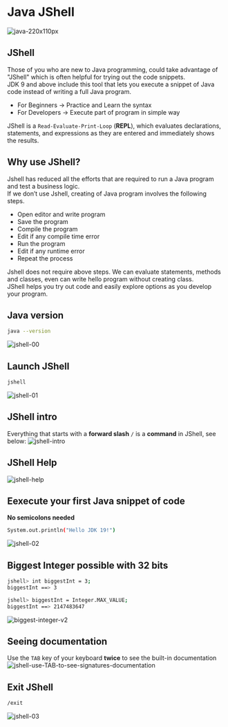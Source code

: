 # Java JShell
![java-220x110px](https://github.com/danielurra/java-jshell/assets/51704179/34ad2576-5bfb-4b95-96e4-3675e4723886)

## JShell
Those of you who are new to Java programming, could take advantage of "JShell" which is often helpful for trying out the code snippets.<br>
JDK 9 and above include this tool that lets you execute a snippet of Java code instead of writing a full Java program.<br>
* For Beginners -> Practice and Learn the syntax
* For Developers -> Execute part of program in simple way
  
JShell is a `Read-Evaluate-Print-Loop` (**REPL**), which evaluates declarations, statements, and expressions as they are entered and immediately shows the 
results.<br>
## Why use JShell?
Jshell has reduced all the efforts that are required to run a Java program and test a business logic.<br>
If we don’t use Jshell, creating of Java program involves the following steps.<br>
* Open editor and write program
* Save the program
* Compile the program
* Edit if any compile time error
* Run the program
* Edit if any runtime error
* Repeat the process
  
Jshell does not require above steps. We can evaluate statements, methods and classes, even can write hello program without creating class.<br>
JShell helps you try out code and easily explore options as you develop your program.<br>
## Java version
```bash
java --version
```
![jshell-00](https://github.com/danielurra/java/assets/51704179/d18fbe3a-35ac-4088-a9c7-fca64626d53d)
## Launch JShell
```bash
jshell
```
![jshell-01](https://github.com/danielurra/java/assets/51704179/45345190-7348-4e1d-8361-ad5883d8442f)
## JShell intro
Everything that starts with a **forward slash** `/` is a **command** in JShell, see below:
![jshell-intro](https://github.com/danielurra/java-jshell/assets/51704179/40087d47-fd1f-40db-9d68-e82daeafdf7c)

## JShell Help
![jshell-help](https://github.com/danielurra/java-jshell/assets/51704179/03052c70-39f0-4646-b85c-acd181f183fd)

## Eexecute your first Java snippet of code
**No semicolons needed**</br>
```bash
System.out.println("Hello JDK 19!")
```
![jshell-02](https://github.com/danielurra/java/assets/51704179/39fbe7de-e7a1-46c3-b2bc-63f6941b2d1c)
## Biggest Integer possible with 32 bits
```bash
jshell> int biggestInt = 3;
biggestInt ==> 3

jshell> biggestInt = Integer.MAX_VALUE;
biggestInt ==> 2147483647
```
![biggest-integer-v2](https://github.com/danielurra/java-jshell/assets/51704179/bb498d1f-4c11-46e6-aeda-00a5aeb1b369)

## Seeing documentation
Use the `TAB` key of your keyboard **twice** to see the built-in documentation
![jshell-use-TAB-to-see-signatures-documentation](https://github.com/danielurra/java/assets/51704179/f9c5ecfa-1b8f-4e6c-b435-f37ad04a7686)

## Exit JShell
```bash
/exit
```
![jshell-03](https://github.com/danielurra/java/assets/51704179/0370a258-e7b6-4354-9803-76bab3890759)
